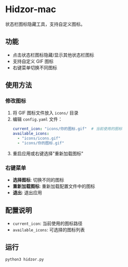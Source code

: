 # Hidzor-mac

状态栏图标隐藏工具，支持自定义图标。

## 功能

- 点击状态栏图标隐藏/显示其他状态栏图标
- 支持自定义 GIF 图标
- 右键菜单切换不同图标

## 使用方法

### 修改图标

1. 将 GIF 图标文件放入 `icons/` 目录
2. 编辑 `config.yaml` 文件：
   ```yaml
   current_icon: "icons/你的图标.gif"  # 当前使用的图标
   available_icons:
     - "icons/icons.gif"
     - "icons/你的图标.gif"
   ```
3. 重启应用或右键选择"重新加载图标"

### 右键菜单

- **选择图标**: 切换不同的图标
- **重新加载图标**: 重新加载配置文件中的图标
- **退出**: 退出应用

## 配置说明

- `current_icon`: 当前使用的图标路径
- `available_icons`: 可选择的图标列表

## 运行

```bash
python3 hidzor.py
```
